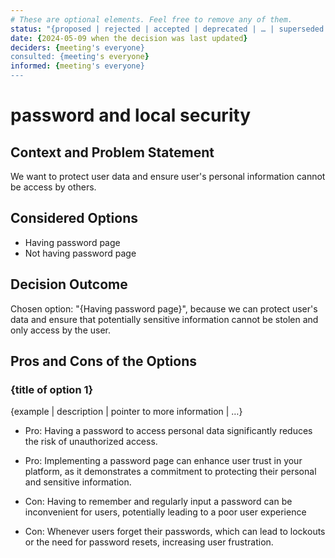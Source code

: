 ```yaml
---
# These are optional elements. Feel free to remove any of them.
status: "{proposed | rejected | accepted | deprecated | … | superseded by [ADR-0005](0005-example.md)}"
date: {2024-05-09 when the decision was last updated}
deciders: {meeting's everyone}
consulted: {meeting's everyone}
informed: {meeting's everyone}
---
```

# password and local security

## Context and Problem Statement

We want to protect user data and ensure user's personal information cannot be access by others.

## Considered Options

* Having password page
* Not having password page

## Decision Outcome

Chosen option: "{Having password page}", because we can protect user's data and ensure that potentially sensitive information cannot be stolen and only access by the user.

## Pros and Cons of the Options

### {title of option 1}


{example | description | pointer to more information | …}

* Pro: Having a password to access personal data significantly reduces the risk of unauthorized access. 
* Pro: Implementing a password page can enhance user trust in your platform, as it demonstrates a commitment to protecting their personal and sensitive information.

* Con: Having to remember and regularly input a password can be inconvenient for users, potentially leading to a poor user experience
* Con: Whenever users forget their passwords, which can lead to lockouts or the need for password resets, increasing user frustration.



